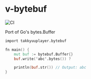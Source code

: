 # v-bytebuf

![CI](https://github.com/takkyuuplayer/v-bytebuf/workflows/CI/badge.svg)

Port of Go's bytes.Buffer

```v
import takkyuuplayer.bytebuf

fn main() {
	mut buf := bytebuf.Buffer{}
	buf.write('abc'.bytes()) ?

	println(buf.str()) // Output: abc
}
```
